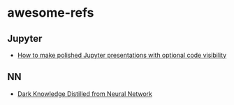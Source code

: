 # awesome-refs

## Jupyter

- [How to make polished Jupyter presentations with optional code visibility](http://chris-said.io/2016/02/13/how-to-make-polished-jupyter-presentations-with-optional-code-visibility/)


## NN

- [Dark Knowledge Distilled from Neural Network](https://www.kdnuggets.com/2015/05/dark-knowledge-neural-network.html)
